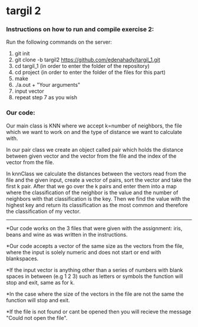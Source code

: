 # targil 2
### Instructions on how to run and compile exercise 2:
Run the following commands on the server:
1. git init
2. git clone -b targil2 https://github.com/edenahady/targil_1.git
3. cd targil_1 (in order to enter the folder of the repository)
4. cd project (in order to enter the folder of the files for this part)
5. make
6. ./a.out + "Your arguments"
7. input vector
8. repeat step 7 as you wish

### Our code:
Our main class is KNN where we accept k=number of neighbors, the file which we want to work on and the type of distance we want to calculate with.

In our pair class we create an object called pair which holds the distance between given vector and the vector from the file and the index of the vector from the file.

In knnClass we calculate the distances between the vectors read from the file and the given input, create a vector of pairs, sort the vector and take the first k pair. After that we go over the k pairs and enter them into a map where the classification of the neighbor is the value and the number of neighbors with that classification is the key. Then we find the value with the highest key and return its classification as the most common and therefore the classification of my vector.

***
*Our code works on the 3 files that were given with the assignment: iris, beans and wine as was written in the instructions.

*Our code accepts a vector of the same size as the vectors from the file, where the input is solely numeric and does not start or end with blankspaces.

*If the input vector is anything other than a series of numbers with blank spaces in between (e.g 1 2 3) such as letters or symbols the function will stop and exit, same as for k.

*In the case where the size of the vectors in the file are not the same the function will stop and exit.

*If the file is not found or cant be opened then you will recieve the message "Could not open the file".

